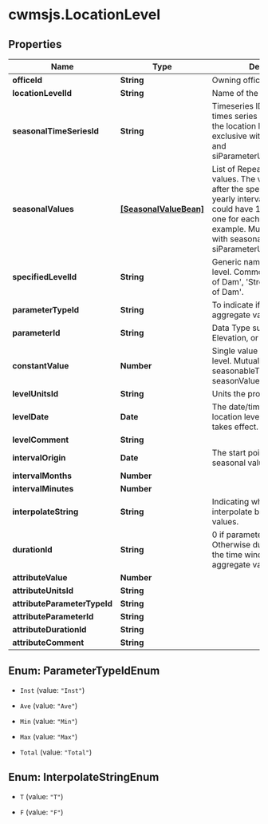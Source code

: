 # cwmsjs.LocationLevel

## Properties

Name | Type | Description | Notes
------------ | ------------- | ------------- | -------------
**officeId** | **String** | Owning office of object. | 
**locationLevelId** | **String** | Name of the location level | 
**seasonalTimeSeriesId** | **String** | Timeseries ID (e.g. from the times series catalog) to use as the location level. Mutually exclusive with seasonalValues and siParameterUnitsConstantValue | [optional] 
**seasonalValues** | [**[SeasonalValueBean]**](SeasonalValueBean.md) | List of Repeating seasonal values. The values repeater after the specified interval. A yearly interval seasonable could have 12 different values, one for each month for example. Mutually exclusive with seasonalTimeSeriesId and siParameterUnitsConstantValue | [optional] 
**specifiedLevelId** | **String** | Generic name of this location level. Common names are &#39;Top of Dam&#39;, &#39;Streambed&#39;, &#39;Bottom of Dam&#39;. | [optional] 
**parameterTypeId** | **String** | To indicate if single or aggregate value | [optional] 
**parameterId** | **String** | Data Type such as Stage, Elevation, or others. | [optional] 
**constantValue** | **Number** | Single value for this location level. Mutually exclusive with seasonableTimeSeriesId and seasonValues. | [optional] 
**levelUnitsId** | **String** | Units the provided levels are in | [optional] 
**levelDate** | **Date** | The date/time at which this location level configuration takes effect. | [optional] 
**levelComment** | **String** |  | [optional] 
**intervalOrigin** | **Date** | The start point of provided seasonal values | [optional] 
**intervalMonths** | **Number** |  | [optional] 
**intervalMinutes** | **Number** |  | [optional] 
**interpolateString** | **String** | Indicating whether or not to interpolate between seasonal values. | [optional] 
**durationId** | **String** | 0 if parameterTypeId is Inst. Otherwise duration indicating the time window of the aggregate value. | [optional] 
**attributeValue** | **Number** |  | [optional] 
**attributeUnitsId** | **String** |  | [optional] 
**attributeParameterTypeId** | **String** |  | [optional] 
**attributeParameterId** | **String** |  | [optional] 
**attributeDurationId** | **String** |  | [optional] 
**attributeComment** | **String** |  | [optional] 



## Enum: ParameterTypeIdEnum


* `Inst` (value: `"Inst"`)

* `Ave` (value: `"Ave"`)

* `Min` (value: `"Min"`)

* `Max` (value: `"Max"`)

* `Total` (value: `"Total"`)





## Enum: InterpolateStringEnum


* `T` (value: `"T"`)

* `F` (value: `"F"`)




